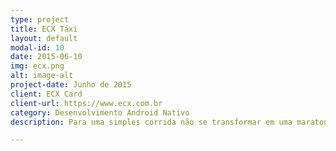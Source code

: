 ```yaml
---
type: project
title: ECX Táxi
layout: default
modal-id: 10
date: 2015-06-10
img: ecx.png
alt: image-alt
project-date: Junho de 2015
client: ECX Card
client-url: https://www.ecx.com.br
category: Desenvolvimento Android Nativo
description: Para uma simples corrida não se transformar em uma maratona. Trabalhei no desenvolvimento do aplicativo nativo android, participei nos módulos do taxista e do passageiro.

---
```

